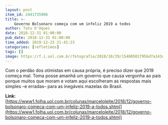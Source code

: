 ```yaml
---
layout: post
item_id: 2441735906
title: >-
    Governo Bolsonaro começa com um infeliz 2019 a todos
author: Tatu D'Oquei
date: 2018-12-31 01:00:00
pub_date: 2018-12-31 01:00:00
time_added: 2019-12-23 21:41:23
categories: [refletimos]
tags: []
image: https://f.i.uol.com.br/fotografia/2018/10/29/15408581795bd7a143dd505_1540858179_3x2_rt.jpg
---
```


Com o perdão dos otimistas em causa própria, é preciso dizer que 2019 começa mal. Toma posse amanhã um governo que causa vergonha ao país porque muitos que moram e votam aqui escolheram as respostas mais simples –e erradas– para as inegáveis mazelas do Brasil.

**Link:** [https://www1.folha.uol.com.br/colunas/marceloleite/2018/12/governo-bolsonaro-comeca-com-um-infeliz-2019-a-todos.shtml](https://www1.folha.uol.com.br/colunas/marceloleite/2018/12/governo-bolsonaro-comeca-com-um-infeliz-2019-a-todos.shtml)

